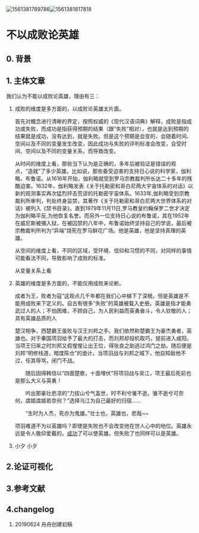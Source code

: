 ![1561381789786](C:\Users\JingZhou\AppData\Roaming\Typora\typora-user-images\1561381789786.png)![1561381817818](C:\Users\JingZhou\AppData\Roaming\Typora\typora-user-images\1561381817818.png)

# 不以成败论英雄

## 0. 背景



## 1. 主体文章

我们认为不能以成败论英雄，理由有三：

1. 成败的维度是多方面的，以成败论英雄太片面。

   首先对概念进行清晰的界定，按照权威的《现代汉语词典》解释，成败是指成功或失败，而成功是指获得预期的结果（跟“失败”相对），也就是达到预期的结果就是成功，没有达到，就是失败。但是这个预期是会变的，会随着时间、空间以及不同的变量发生改变，因此成功与失败的评判标准会改变，会受时间、空间以及不同的变量关系，而导致改变。

   从时间的维度上看，那些当下认为是正确的，多年后被验证是错误的观点，“造就”了多少英雄。比如说，那些备受迫害的支持日心说的科学家，伽利略、布鲁诺。从1616年开始，伽利略就受到罗马宗教裁判所长达二十多年的残酷迫害。1632年，伽利略发表《关于托勒密和哥白尼两大宇宙体系的对话》以新的观测事实再次猛烈抨击荒谬的托勒密宇宙体系。1633年,伽利略受到宗教裁利所审判，判处终身监禁，其著作《关于托勒密和哥白尼两大世界体系的对话》被列入《禁书目录》。直到1979年11月11日,罗马教皇约翰保罗二世才决定为伽利略平反,为他恢复名誉。而另外一位支持日心说的布鲁诺，其在1952年在威尼斯被捕入狱，在被囚禁的八年中，布鲁诺始终坚持自己的学说，最后被宗教裁判所判为“异端”烧死在罗马鲜花广场。他是英雄，他是坚持真理的英雄。

   从空间的维度上看，不同的区域，受环境、信仰和习惯的不同，对同样的事情可能看法不同，导致影响了成败的标准。

   从变量关系上看

   

2. 英雄的维度是多方面的，不能仅用成败来论断。

   成者为王，败者为寇”这观点几千年都在我们心中植下了深根。但是英雄是不能用成败来下定义的。自古有很多“失败”的英雄被载入史册。英雄是指才能勇武过人的人；不怕困难，不顾自己，为人民利益而英勇奋斗，令人钦敬的人；具有英雄品质的人

   楚汉相争，西楚霸王虽败与汉王刘邦之手。我们依然称楚霸王为豪杰勇者，英雄也。对于秦国项羽给予了最大的打击，而刘邦却投机取巧，提前进入咸阳。当项王归来之时刘邦又假惺惺让出王位，得张良之助逃过鸿门之劫。随后便是刘邦“明修栈道，暗度陈仓”的诡计。当项羽战与刘邦之城下，他自知敌他不过，任其辱骂，闭门不战。

   　　随后因得韩信以“四面楚歌，十面埋伏”将项羽战与吴江，项王最后死前也是那么大义与英勇！

   　　吟出那豪壮悲凉的“力拔山兮气盖世，时不利兮骓不逝。骓不逝兮可奈何，虞姬虞姬若奈何？”选择乌江为自己最好的归宿……

   　　“生时为人杰，死亦为鬼雄。”壮士也，英雄也，悲哉~~

   项羽难道不为以英雄吗？即使是失败也不会改变他在世人心中的地位。英雄永远是令人敬仰爱戴的。[成功](http://www.duwenzhang.com/huati/chenggong/index1.html)了可以使英雄。但失败了也同样可以是英雄。

   

3. 小夕 小夕

   

## 2.论证可视化





## 3.参考文献



## 4.changelog

1. 20190624 舟舟创建初稿






